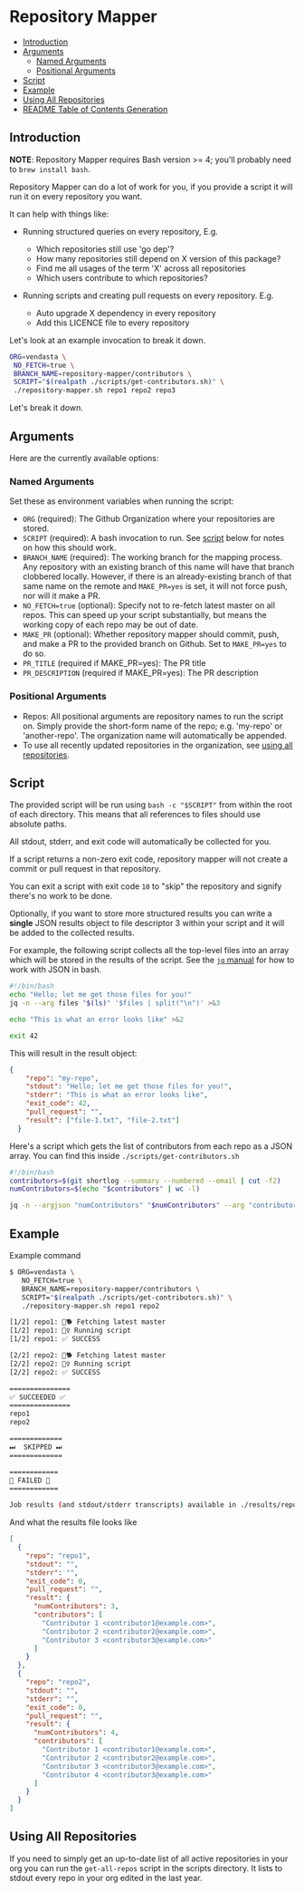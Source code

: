 # Repository Mapper

<!-- toc -->

- [Introduction](#introduction)
- [Arguments](#arguments)
  * [Named Arguments](#named-arguments)
  * [Positional Arguments](#positional-arguments)
- [Script](#script)
- [Example](#example)
- [Using All Repositories](#using-all-repositories)
- [README Table of Contents Generation](#readme-table-of-contents-generation)

<!-- tocstop -->

## Introduction

**NOTE**: Repository Mapper requires Bash version >= 4; you'll probably need to `brew install bash`.

Repository Mapper can do a lot of work for you, if you provide a script it will run it on every repository you want.

It can help with things like:

* Running structured queries on every repository, E.g.
  - Which repositories still use 'go dep'?
  - How many repositories still depend on X version of this package?
  - Find me all usages of the term 'X' across all repositories
  - Which users contribute to which repositories?

* Running scripts and creating pull requests on every repository. E.g.
  - Auto upgrade X dependency in every repository
  - Add this LICENCE file to every repository

Let's look at an example invocation to break it down.

```bash
ORG=vendasta \
 NO_FETCH=true \
 BRANCH_NAME=repository-mapper/contributors \
 SCRIPT="$(realpath ./scripts/get-contributors.sh)" \
 ./repository-mapper.sh repo1 repo2 repo3
```

Let's break it down.

## Arguments

Here are the currently available options:

### Named Arguments

Set these as environment variables when running the script:

* `ORG` (required): The Github Organization where your repositories are stored.
* `SCRIPT` (required): A bash invocation to run. See [script](#script) below for notes on how this should work.
* `BRANCH_NAME` (required): The working branch for the mapping process. Any repository with an existing branch of this name will have that branch clobbered locally. However, if there is an already-existing branch of that same name on the remote and `MAKE_PR=yes` is set, it will not force push, nor will it make a PR.
* `NO_FETCH=true` (optional): Specify not to re-fetch latest master on all repos. This can speed up your script substantially, but means the working copy of each repo may be out of date.
* `MAKE_PR` (optional): Whether repository mapper should commit, push, and make a PR to the provided branch on Github. Set to `MAKE_PR=yes` to do so.
* `PR_TITLE` (required if MAKE_PR=yes): The PR title
* `PR_DESCRIPTION` (required if MAKE_PR=yes): The PR description

### Positional Arguments

* Repos: All positional arguments are repository names to run the script on. Simply provide the short-form name of the repo; e.g. 'my-repo' or 'another-repo'. The organization name will automatically be appended.
* To use all recently updated repositories in the organization, see [using all repositories](#all-repositories).

## Script

The provided script will be run using `bash -c "$SCRIPT"` from within the root of each directory. This means that all references to files should use absolute paths.

All stdout, stderr, and exit code will automatically be collected for you.

If a script returns a non-zero exit code, repository mapper will not create a commit or pull request in that repository.

You can exit a script with exit code `10` to "skip" the repository and signify there's no work to be done.

Optionally, if you want to store more structured results you can write a **single** JSON results object to file descriptor 3 within your script and it will be added to the collected results.

For example, the following script collects all the top-level files into an array which will be stored in the results of the script. See the [`jq` manual](https://stedolan.github.io/jq/manual/v1.6/) for how to work with JSON in bash.

```bash
#!/bin/bash
echo "Hello; let me get those files for you!"
jq -n --arg files "$(ls)" '$files | split("\n")' >&3

echo "This is what an error looks like" >&2

exit 42
```

This will result in the result object:

```json
{
    "repo": "my-repo",
    "stdout": "Hello; let me get those files for you!",
    "stderr": "This is what an error looks like",
    "exit_code": 42,
    "pull_request": "",
    "result": ["file-1.txt", "file-2.txt"]
  }
```

Here's a script which gets the list of contributors from each repo as a JSON array. You can find this inside `./scripts/get-contributors.sh`

```bash
#!/bin/bash
contributors=$(git shortlog --summary --numbered --email | cut -f2)
numContributors=$(echo "$contributors" | wc -l)

jq -n --argjson "numContributors" "$numContributors" --arg "contributors" "$contributors" '{numContributors: $numContributors, contributors: $contributors | split("\n")}' >&3
```

## Example

Example command

```bash
$ ORG=vendasta \
   NO_FETCH=true \
   BRANCH_NAME=repository-mapper/contributors \
   SCRIPT="$(realpath ./scripts/get-contributors.sh)" \
   ./repository-mapper.sh repo1 repo2

[1/2] repo1: 🦴🐕 Fetching latest master
[1/2] repo1: 🏃‍♀️ Running script
[1/2] repo1: ✅ SUCCESS

[2/2] repo2: 🦴🐕 Fetching latest master
[2/2] repo2: 🏃‍♀️ Running script
[2/2] repo2: ✅ SUCCESS

===============
✅ SUCCEEDED ✅
===============
repo1
repo2

=============
⏭  SKIPPED ⏭
=============

============
🚨 FAILED 🚨
============

Job results (and stdout/stderr transcripts) available in ./results/repository-mapper/contributors.json
```

And what the results file looks like

```json
[
  {
    "repo": "repo1",
    "stdout": "",
    "stderr": "",
    "exit_code": 0,
    "pull_request": "",
    "result": {
      "numContributors": 3,
      "contributors": [
        "Contributor 1 <contributor1@example.com>",
        "Contributor 2 <contributor2@example.com>",
        "Contributor 3 <contributor3@example.com>"
      ]
    }
  },
  {
    "repo": "repo2",
    "stdout": "",
    "stderr": "",
    "exit_code": 0,
    "pull_request": "",
    "result": {
      "numContributors": 4,
      "contributors": [
        "Contributor 1 <contributor1@example.com>",
        "Contributor 2 <contributor2@example.com>",
        "Contributor 3 <contributor3@example.com>",
        "Contributor 4 <contributor3@example.com>"
      ]
    }
  }
]
```

## Using All Repositories

If you need to simply get an up-to-date list of all active repositories in your org you can run the `get-all-repos` script in the scripts directory. 
It lists to stdout every repo in your org edited in the last year.
